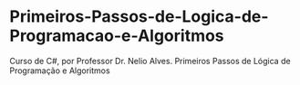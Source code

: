 # Primeiros-Passos-de-Logica-de-Programacao-e-Algoritmos
Curso de C#, por Professor Dr. Nelio Alves. Primeiros Passos de Lógica de Programação e Algoritmos
